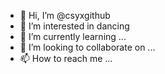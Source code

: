 - 👋 Hi, I’m @csyxgithub
- 👀 I’m interested in dancing
- 🌱 I’m currently learning ...
- 💞️ I’m looking to collaborate on ...
- 📫 How to reach me ...

<!---
csyxgithub/csyxgithub is a ✨ special ✨ repository because its `README.md` (this file) appears on your GitHub profile.
You can click the Preview link to take a look at your changes.
--->
